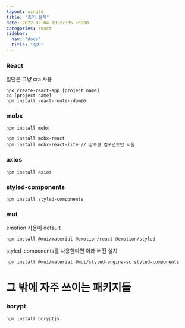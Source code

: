 ```yaml
---
layout: single
title: "초기 설치"
date: 2022-02-04 10:27:35 +0900
categories: react
sidebar:
  nav: "docs"
  title: "설치"
---
```


### React

일단은 그냥 cra 사용

```
npx create-react-app [project name]
cd [project name]
npm install react-router-dom@6
```

### mobx

```
npm install mobx

npm install mobx-react
npm install mobx-react-lite // 함수형 컴포넌트만 지원
```

### axios

```
npm install axios
```

### styled-components

```
npm install styled-components
```

### mui

emotion 사용이 default

```
npm install @mui/material @emotion/react @emotion/styled
```

styled-components를 사용한다면 아래 버전 설치

```
npm install @mui/material @mui/styled-engine-sc styled-components
```

# 그 밖에 자주 쓰이는 패키지들

### bcrypt

```
npm install bcryptjs
```
